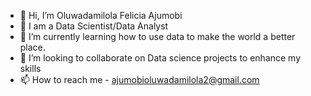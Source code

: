 - 👋 Hi, I’m Oluwadamilola Felicia Ajumobi
- 👀 I am a Data Scientist/Data Analyst 
- 🌱 I’m currently learning how to use data to make the world a better place.
- 💞️ I’m looking to collaborate on Data science projects to enhance my skills
- 📫 How to reach me - ajumobioluwadamilola2@gmail.com

<!---
analyst-babe/analyst-babe is a ✨ special ✨ repository because its `README.md` (this file) appears on your GitHub profile.
You can click the Preview link to take a look at your changes.
--->
